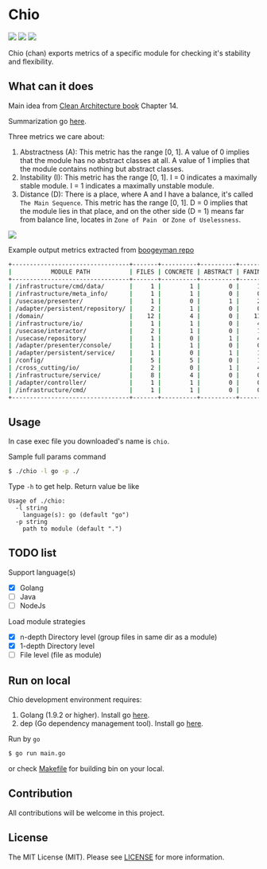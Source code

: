 # Chio

[![][goreportcard-svg]][goreportcard] 
[![][CodeFactor]](https://www.codefactor.io/repository/github/khanhtc1202/chio)
[![][Build Status]](https://travis-ci.org/khanhtc1202/chio)

[Build Status]: https://travis-ci.org/khanhtc1202/chio.svg?branch=master
[CodeFactor]: https://www.codefactor.io/repository/github/khanhtc1202/chio/badge
[goreportcard]: https://goreportcard.com/report/github.com/khanhtc1202/chio
[goreportcard-svg]: https://goreportcard.com/badge/github.com/khanhtc1202/chio

Chio (chan) exports metrics of a specific module for checking it's stability and flexibility.  

## What can it does

Main idea from [Clean Architecture book](https://books.google.co.jp/books/about/Clean_Architecture.html?id=uGE1DwAAQBAJ&source=kp_cover&redir_esc=y) Chapter 14. 

Summarization go [here](https://github.com/khanhtc1202/til/issues/7).

Three metrics we care about:

1. Abstractness (A):
This metric has the range [0, 1]. A value of 0 implies that the module has no abstract classes at all. A value of 1 implies that the module contains nothing but abstract classes.
2. Instability (I):
This metric has the range [0, 1]. I = 0 indicates a maximally stable module. I = 1 indicates a maximally unstable module.
3. Distance (D):
There is a place, where A and I have a balance, it's called `The Main Sequence`.
This metric has the range [0, 1]. D = 0 implies that the module lies in that place, and on the other side (D = 1) means far from balance line, locates in `Zone of Pain ` or `Zone of Uselessness`.  

![](https://user-images.githubusercontent.com/32532742/43695838-e64283f0-9975-11e8-8a9d-8d6d64f87437.png)

Example output metrics extracted from [boogeyman repo](https://github.com/khanhtc1202/boogeyman)

```bash
+---------------------------------+-------+----------+----------+-------+--------+--------------+-------------+----------+
|           MODULE PATH           | FILES | CONCRETE | ABSTRACT | FANIN | FANOUT | ABSTRACTNESS | INSTABILITY | DISTANCE |
+---------------------------------+-------+----------+----------+-------+--------+--------------+-------------+----------+
| /infrastructure/cmd/data/       |     1 |        1 |        0 |     1 |      0 |        0.000 |       0.000 |    1.000 |
| /infrastructure/meta_info/      |     1 |        1 |        0 |     0 |      1 |        0.000 |       1.000 |    0.000 |
| /usecase/presenter/             |     1 |        0 |        1 |     2 |      1 |        1.000 |       0.333 |    0.333 |
| /adapter/persistent/repository/ |     2 |        1 |        0 |     0 |      3 |        0.000 |       1.000 |    0.000 |
| /domain/                        |    12 |        4 |        0 |    11 |     12 |        0.000 |       0.522 |    0.478 |
| /infrastructure/io/             |     1 |        1 |        0 |     4 |      3 |        0.000 |       0.429 |    0.571 |
| /usecase/interactor/            |     2 |        1 |        0 |     1 |      5 |        0.000 |       0.833 |    0.167 |
| /usecase/repository/            |     1 |        0 |        1 |     4 |      1 |        1.000 |       0.200 |    0.200 |
| /adapter/presenter/console/     |     1 |        1 |        0 |     0 |      4 |        0.000 |       1.000 |    0.000 |
| /adapter/persistent/service/    |     1 |        0 |        1 |     1 |      1 |        1.000 |       0.500 |    0.500 |
| /config/                        |     5 |        5 |        0 |     1 |     13 |        0.000 |       0.929 |    0.071 |
| /cross_cutting/io/              |     2 |        0 |        1 |     4 |      2 |        1.000 |       0.333 |    0.333 |
| /infrastructure/service/        |     8 |        4 |        0 |     0 |     26 |        0.000 |       1.000 |    0.000 |
| /adapter/controller/            |     1 |        1 |        0 |     0 |      4 |        0.000 |       1.000 |    0.000 |
| /infrastructure/cmd/            |     1 |        1 |        0 |     0 |      2 |        0.000 |       1.000 |    0.000 |
+---------------------------------+-------+----------+----------+-------+--------+--------------+-------------+----------+
```

## Usage

In case exec file you downloaded's name is `chio`.

Sample full params command

```bash
$ ./chio -l go -p ./
```

Type `-h` to get help. Return value be like

```$xslt
Usage of ./chio:
  -l string
    language(s): go (default "go")
  -p string
    path to module (default ".")
```


## TODO list

Support language(s)
- [x] Golang
- [ ] Java
- [ ] NodeJs

Load module strategies
- [x] n-depth Directory level (group files in same dir as a module)
- [x] 1-depth Directory level
- [ ] File level (file as module)

## Run on local

Chio development environment requires: 

1. Golang (1.9.2 or higher). Install go [here](https://golang.org/doc/install).
2. dep (Go dependency management tool). Install go [here](https://github.com/golang/dep).

Run by `go`

```bash
$ go run main.go
```

or check [Makefile](https://github.com/khanhtc1202/chio/blob/master/Makefile) for building bin on your local.

## Contribution

All contributions will be welcome in this project.

## License
The MIT License (MIT). Please see [LICENSE](LICENSE) for more information.
